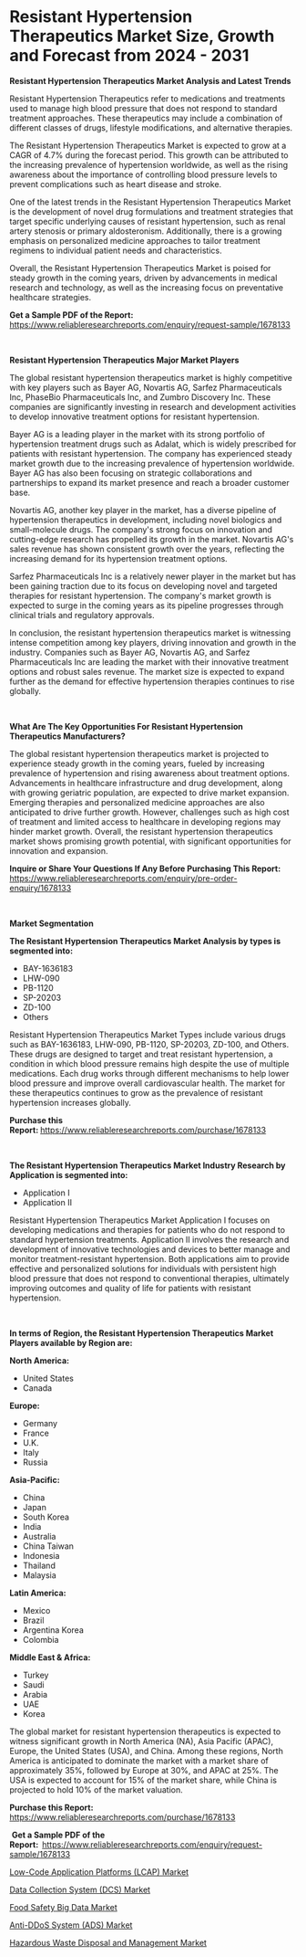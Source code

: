 <p><h1>Resistant Hypertension Therapeutics Market Size, Growth and Forecast from 2024 - 2031</h1></p><p><strong>Resistant Hypertension Therapeutics Market Analysis and Latest Trends</strong></p>
<p><p>Resistant Hypertension Therapeutics refer to medications and treatments used to manage high blood pressure that does not respond to standard treatment approaches. These therapeutics may include a combination of different classes of drugs, lifestyle modifications, and alternative therapies.</p><p>The Resistant Hypertension Therapeutics Market is expected to grow at a CAGR of 4.7% during the forecast period. This growth can be attributed to the increasing prevalence of hypertension worldwide, as well as the rising awareness about the importance of controlling blood pressure levels to prevent complications such as heart disease and stroke.</p><p>One of the latest trends in the Resistant Hypertension Therapeutics Market is the development of novel drug formulations and treatment strategies that target specific underlying causes of resistant hypertension, such as renal artery stenosis or primary aldosteronism. Additionally, there is a growing emphasis on personalized medicine approaches to tailor treatment regimens to individual patient needs and characteristics.</p><p>Overall, the Resistant Hypertension Therapeutics Market is poised for steady growth in the coming years, driven by advancements in medical research and technology, as well as the increasing focus on preventative healthcare strategies.</p></p>
<p><strong>Get a Sample PDF of the Report:&nbsp;</strong> <a href="https://www.reliableresearchreports.com/enquiry/request-sample/1678133">https://www.reliableresearchreports.com/enquiry/request-sample/1678133</a></p>
<p>&nbsp;</p>
<p><strong>Resistant Hypertension Therapeutics Major Market Players</strong></p>
<p><p>The global resistant hypertension therapeutics market is highly competitive with key players such as Bayer AG, Novartis AG, Sarfez Pharmaceuticals Inc, PhaseBio Pharmaceuticals Inc, and Zumbro Discovery Inc. These companies are significantly investing in research and development activities to develop innovative treatment options for resistant hypertension.</p><p>Bayer AG is a leading player in the market with its strong portfolio of hypertension treatment drugs such as Adalat, which is widely prescribed for patients with resistant hypertension. The company has experienced steady market growth due to the increasing prevalence of hypertension worldwide. Bayer AG has also been focusing on strategic collaborations and partnerships to expand its market presence and reach a broader customer base.</p><p>Novartis AG, another key player in the market, has a diverse pipeline of hypertension therapeutics in development, including novel biologics and small-molecule drugs. The company's strong focus on innovation and cutting-edge research has propelled its growth in the market. Novartis AG's sales revenue has shown consistent growth over the years, reflecting the increasing demand for its hypertension treatment options.</p><p>Sarfez Pharmaceuticals Inc is a relatively newer player in the market but has been gaining traction due to its focus on developing novel and targeted therapies for resistant hypertension. The company's market growth is expected to surge in the coming years as its pipeline progresses through clinical trials and regulatory approvals.</p><p>In conclusion, the resistant hypertension therapeutics market is witnessing intense competition among key players, driving innovation and growth in the industry. Companies such as Bayer AG, Novartis AG, and Sarfez Pharmaceuticals Inc are leading the market with their innovative treatment options and robust sales revenue. The market size is expected to expand further as the demand for effective hypertension therapies continues to rise globally.</p></p>
<p>&nbsp;</p>
<p><strong>What Are The Key Opportunities For Resistant Hypertension Therapeutics Manufacturers?</strong></p>
<p><p>The global resistant hypertension therapeutics market is projected to experience steady growth in the coming years, fueled by increasing prevalence of hypertension and rising awareness about treatment options. Advancements in healthcare infrastructure and drug development, along with growing geriatric population, are expected to drive market expansion. Emerging therapies and personalized medicine approaches are also anticipated to drive further growth. However, challenges such as high cost of treatment and limited access to healthcare in developing regions may hinder market growth. Overall, the resistant hypertension therapeutics market shows promising growth potential, with significant opportunities for innovation and expansion.</p></p>
<p><strong>Inquire or Share Your Questions If Any Before Purchasing This Report:</strong> <a href="https://www.reliableresearchreports.com/enquiry/pre-order-enquiry/1678133">https://www.reliableresearchreports.com/enquiry/pre-order-enquiry/1678133</a></p>
<p>&nbsp;</p>
<p><strong>Market Segmentation</strong></p>
<p><strong>The Resistant Hypertension Therapeutics Market Analysis by types is segmented into:</strong></p>
<p><ul><li>BAY-1636183</li><li>LHW-090</li><li>PB-1120</li><li>SP-20203</li><li>ZD-100</li><li>Others</li></ul></p>
<p><p>Resistant Hypertension Therapeutics Market Types include various drugs such as BAY-1636183, LHW-090, PB-1120, SP-20203, ZD-100, and Others. These drugs are designed to target and treat resistant hypertension, a condition in which blood pressure remains high despite the use of multiple medications. Each drug works through different mechanisms to help lower blood pressure and improve overall cardiovascular health. The market for these therapeutics continues to grow as the prevalence of resistant hypertension increases globally.</p></p>
<p><strong>Purchase this Report:&nbsp;</strong><a href="https://www.reliableresearchreports.com/purchase/1678133">https://www.reliableresearchreports.com/purchase/1678133</a></p>
<p>&nbsp;</p>
<p><strong>The Resistant Hypertension Therapeutics Market Industry Research by Application is segmented into:</strong></p>
<p><ul><li>Application I</li><li>Application II</li></ul></p>
<p><p>Resistant Hypertension Therapeutics Market Application I focuses on developing medications and therapies for patients who do not respond to standard hypertension treatments. Application II involves the research and development of innovative technologies and devices to better manage and monitor treatment-resistant hypertension. Both applications aim to provide effective and personalized solutions for individuals with persistent high blood pressure that does not respond to conventional therapies, ultimately improving outcomes and quality of life for patients with resistant hypertension.</p></p>
<p>&nbsp;</p>
<p><strong>In terms of Region, the Resistant Hypertension Therapeutics Market Players available by Region are:</strong></p>
<p>
    <p> <strong> North America: </strong>
        <ul>
            <li>United States</li>
            <li>Canada</li>
        </ul>
        </p> 
    <p> <strong> Europe: </strong>
        <ul>
            <li>Germany</li>
            <li>France</li>
            <li>U.K.</li>
            <li>Italy</li>
            <li>Russia</li>
        </ul>
        </p> 
    <p> <strong> Asia-Pacific: </strong>
        <ul>
            <li>China</li>
            <li>Japan</li>
            <li>South Korea</li>
            <li>India</li>
            <li>Australia</li>
            <li>China Taiwan</li>
            <li>Indonesia</li>
            <li>Thailand</li>
            <li>Malaysia</li>
        </ul>
        </p> 
    <p> <strong> Latin America: </strong>
        <ul>
            <li>Mexico</li>
            <li>Brazil</li>
            <li>Argentina Korea</li>
            <li>Colombia</li>
        </ul>
        </p> 
    <p> <strong> Middle East & Africa: </strong>
        <ul>
            <li>Turkey</li>
            <li>Saudi</li>
            <li>Arabia</li>
            <li>UAE</li>
            <li>Korea</li>
        </ul>
    </p>
    </p>
<p><p>The global market for resistant hypertension therapeutics is expected to witness significant growth in North America (NA), Asia Pacific (APAC), Europe, the United States (USA), and China. Among these regions, North America is anticipated to dominate the market with a market share of approximately 35%, followed by Europe at 30%, and APAC at 25%. The USA is expected to account for 15% of the market share, while China is projected to hold 10% of the market valuation.</p></p>
<p><strong>Purchase this Report: </strong><a href="https://www.reliableresearchreports.com/purchase/1678133">https://www.reliableresearchreports.com/purchase/1678133</a></p>
<p>&nbsp;<strong>Get a Sample PDF of the Report:&nbsp;&nbsp;</strong><a href="https://www.reliableresearchreports.com/enquiry/request-sample/1678133">https://www.reliableresearchreports.com/enquiry/request-sample/1678133</a></p>
<p><strong></strong></p>
<p><p><a href="https://medium.com/@carolynblack669/low-code-application-platforms-lcap-market-share-evolution-and-market-growth-trends-2024-2031-c315fdc24e01">Low-Code Application Platforms (LCAP) Market</a></p><p><a href="https://medium.com/@carolynblack669/data-collection-system-dcs-nbsp-market-focuses-on-market-share-size-and-projected-forecast-till-458d3d6ac05f">Data Collection System (DCS) Market</a></p><p><a href="https://medium.com/@carolynblack669/food-safety-big-data-market-size-market-outlook-and-market-forecast-2024-to-2031-204f808ab81f">Food Safety Big Data Market</a></p><p><a href="https://medium.com/@carolynblack669/anti-ddos-system-ads-market-size-market-outlook-and-market-forecast-2024-to-2031-4304efce91ce">Anti-DDoS System (ADS) Market</a></p><p><a href="https://medium.com/@carolynblack669/hazardous-waste-disposal-and-management-market-trends-forecast-and-competitive-analysis-to-2031-e0e29615d7c7">Hazardous Waste Disposal and Management Market</a></p></p>